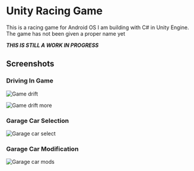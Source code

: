 # Unity Racing Game

This is a racing game for Android OS I am building with C# in Unity Engine. The game has not been given a proper name yet

***THIS IS STILL A WORK IN PROGRESS***

## Screenshots

### Driving In Game

![Game drift](https://github.com/Edward-Boguslavsky/ePortfolio/blob/main/README/game_drift.jpg?raw=true)

![Game drift more](https://github.com/Edward-Boguslavsky/ePortfolio/blob/main/README/game_drift_more.jpg?raw=true)

### Garage Car Selection

![Garage car select](https://github.com/Edward-Boguslavsky/ePortfolio/blob/main/README/garage_car_select.jpg?raw=true)

### Garage Car Modification

![Garage car mods](https://github.com/Edward-Boguslavsky/ePortfolio/blob/main/README/garage_car_mods.jpg?raw=true)